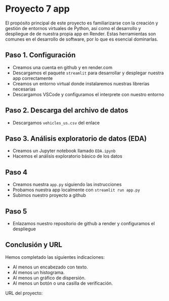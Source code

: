 # Proyecto 7 app

El propósito principal de este proyecto es familiarizarse con la creación y gestión de entornos virtuales de Python, así como el desarrollo y despliegue de de nuestra propia app en Render. Estas herramientas son comunes en el desarrollo de software, por lo que es esencial dominarlas.

## Paso 1. Configuración
- Creamos una cuenta en github y en render.com
- Descargamos el paquete `streamlit` para desarrollar y desplegar nuestra app correctamente
- Creamos un entorno virtual donde instalaremos nuestras librerías necesarias
- Descargamos VSCode y configuramos el interprete con nuestro entorno

## Paso 2. Descarga del archivo de datos
- Descargamos `vehicles_us.csv` del enlace

## Paso 3. Análisis exploratorio de datos (EDA)
- Creamos un Jupyter notebook llamado `EDA.ipynb` 
- Hacemos el análisis exploratorio básico de los datos

## Paso 4
- Creamos nuestra `app.py` siguiendo las instrucciones
- Probamos nuestra app localmente con `streamlit run app.py`
- Subimos nuestro proyecto a github

## Paso 5
- Enlazamos nuestro repositorio de github a render y configuramos el despliegue

## Conclusión y URL
Hemos completado las siguientes indicaciones:
- Al menos un encabezado con texto.
- Al menos un histograma.
- Al menos un gráfico de dispersión.
- Al menos un botón o una casilla de verificación.

URL del proyecto: